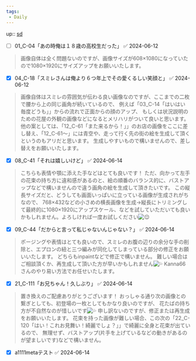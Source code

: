 ```yaml
---
tags:
 - Daily
---
```

up:: [sd](../Bar/Stable%20Diffusion.md)
- [ ] 01_C-04「あの時俺は１８歳の高校生だった」 ✅ 2024-06-12

> 画像自体は全く問題ないのですが、画像サイズが608×1080になっていたので1080×1920にサイズアップをお願いいたします。

- [x] 04_C-18「スミレさんは俺より６つ年上でその愛くるしい笑顔と」 ✅ 2024-06-12

> 画像自体はスミレの雰囲気が伝わる良い画像なのですが、ここまでの二枚で腰から上の同じ画角が続いているので、 例えば「03_C-14「はいはい毎度どうも」」からの流れで正面からの顔のアップ、 もしくは状況説明のための花屋の外観の画像などになるとメリハリがついて良いと思います。 他の案としては、「12_C-61「また来るから！」」のお店の画像をここに差し替え、「12_C-61～」には青空や、走って行く先の街の絵を生成して頂くというのもアリだと思います。 生成しやすいもので構いませんので、差し替えをお願いいたします。

- [x] 08_C-41「それは嬉しいけど」 ✅ 2024-06-14

> こちらも表情や顎に添えた手などはとても良いです！ ただ、向かって左手の花束の持ち方に違和感があるのと、絵の順番のバランス的に、バストアップなどで構いませんので違う画角の絵を生成して頂きたいです。 この縦長サイズだと、どうしても画面いっぱいに立っている画像が生成されがちなので、 768×432などの小さめの横長画像を生成→縦長にトリミングして最終的に1080×1920にアップスケール、などを試していただいても良いかもしれません。よろしければ一度お試しください![😌](https://discord.com/assets/fc505bb0a9ea12951208.svg)

- [x] 09_C-44「だからと言って私じゃないんじゃない？」 ✅ 2024-06-14

> ポージングや表情はとても良いので、スミレのお腹の辺りの余分な手の削除と、エプロンの紐と三つ編みが同化してしまっている部分の修正をお願いいたします。 どちらもinpaintなどで修正で構いません。 難しい場合はご相談頂くか、再生成して頂いた方が早いかもしれません![💦](https://discord.com/assets/8bd39a7a414497e22e4d.svg) Kanna66さんのやり易い方法でお任せいたします。

- [x] 21_C-111「お兄ちゃん！久しぶり」 ✅ 2024-06-14

> 置き換えのご配慮ありがとうございます！ おっしゃる通り次の画像との繋ぎとしても、初登場の一枚としてもかなり良いのですが、 花たばの持ち方が不自然なのが惜しいです![💦](https://discord.com/assets/8bd39a7a414497e22e4d.svg) 申し訳ないのですが、修正または再生成をお願いいたします。 花束を持った画像が難しい場合、この次の「22_C-120「はい！これお見舞い！綺麗でしょ？」」で綺麗に全身と花束が出ているので、 無理せず、バストアップ(片手を上げているなどの動きがあるのが望ましいです)などで構いません。


- [x] a1111metaテスト ✅ 2024-06-14